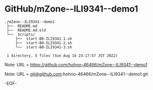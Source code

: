 # GitHub/mZone--ILI9341--demo1

    ./mZone--ILI9341--demo1
     ├──  README.md
     ├──  README.md.old
     └──  Scripts/
         ├──  start-B0-ILI9341-1.sh
         ├──  start-B0-ILI9341-2.sh
         └──  start-B0-ILI9341-3.sh
     
     1 directory, 5 files (Sun Aug 14 23:17:57 JST 2022)


Note: URL = https://github.com/hohno-46466/mZone--ILI9341--demo1

Note: URL = git@github.com:hohno-46466/mZone--ILI9341--demo1.git

-EOF-
